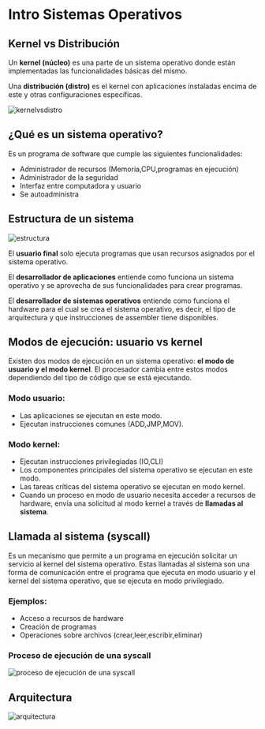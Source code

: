 # Intro Sistemas Operativos 

## Kernel vs Distribución 

Un **kernel (núcleo)** es una parte de un sistema operativo donde están implementadas las funcionalidades básicas del mismo.

Una **distribución (distro)** es el kernel con aplicaciones instaladas encima de este y otras configuraciones específicas.

![kernelvsdistro](/images/posts/sisops/kernelvsdistro.png)

## ¿Qué es un sistema operativo?

Es un programa de software que cumple las siguientes funcionalidades:

- Administrador de recursos (Memoria,CPU,programas en ejecución)
- Administrador de la seguridad
- Interfaz entre computadora y usuario
- Se autoadministra

## Estructura de un sistema

![estructura](/images/posts/sisops/estructurasistema.png)

El **usuario final** solo ejecuta programas que usan recursos asignados por el sistema operativo.

El **desarrollador de aplicaciones** entiende como funciona un sistema operativo y se aprovecha de sus funcionalidades para crear programas.

El **desarrollador de sistemas operativos** entiende como funciona el hardware para el cual se crea el sistema operativo, es decir, el tipo de arquitectura y que instrucciones de assembler tiene disponibles.


## Modos de ejecución: usuario vs kernel

Existen dos modos de ejecución en un sistema operativo: **el modo de usuario y el modo kernel**. El procesador cambia entre estos modos dependiendo del tipo de código que se está ejecutando.

### Modo usuario:

- Las aplicaciones se ejecutan en este modo.
- Ejecutan instrucciones comunes (ADD,JMP,MOV).

### Modo kernel:

- Ejecutan instrucciones privilegiadas (IO,CLI)
- Los componentes principales del sistema operativo se ejecutan en este modo.
- Las tareas críticas del sistema operativo se ejecutan en modo kernel.
- Cuando un proceso en modo de usuario necesita acceder a recursos de hardware, envía una solicitud al modo kernel a través de **llamadas al sistema**.

## Llamada al sistema (syscall)

Es un mecanismo que permite a un programa en ejecución solicitar un servicio al kernel del sistema operativo. Estas llamadas al sistema son una forma de comunicación entre el programa que ejecuta en modo usuario y el kernel del sistema operativo, que se ejecuta en modo privilegiado.

### Ejemplos:

- Acceso a recursos de hardware
- Creación de programas
- Operaciones sobre archivos (crear,leer,escribir,eliminar)

### Proceso de ejecución de una syscall

![proceso de ejecución de una syscall](/images/posts/sisops/procesosyscall.png)

## Arquitectura

![arquitectura](/images/posts/sisops/arquitectura.png)
